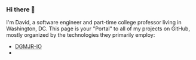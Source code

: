 ### Hi there 👋

I'm David, a software engineer and part-time college professor living in Washington, DC.  This page is your "Portal" to all of my projects on GitHub, mostly organized by the technologies they primarily employ:

- [DGMJR-IO](https://github.com/dgmjr-io)
- 

<!--
**dgmjr/dgmjr** is a ✨ _special_ ✨ repository because its `README.md` (this file) appears on your GitHub profile.

Here are some ideas to get you started:

- 🔭 I’m currently working on ...
- 🌱 I’m currently learning ...
- 👯 I’m looking to collaborate on ...
- 🤔 I’m looking for help with ...
- 💬 Ask me about ...
- 📫 How to reach me: ...
- 😄 Pronouns: ...
- ⚡ Fun fact: ...
-->
